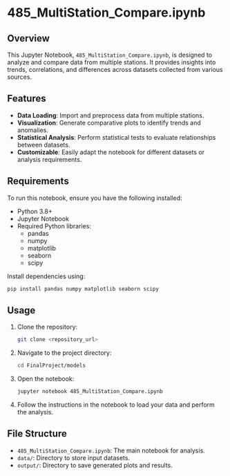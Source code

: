 # 485_MultiStation_Compare.ipynb

## Overview
This Jupyter Notebook, `485_MultiStation_Compare.ipynb`, is designed to analyze and compare data from multiple stations. It provides insights into trends, correlations, and differences across datasets collected from various sources.

## Features
- **Data Loading**: Import and preprocess data from multiple stations.
- **Visualization**: Generate comparative plots to identify trends and anomalies.
- **Statistical Analysis**: Perform statistical tests to evaluate relationships between datasets.
- **Customizable**: Easily adapt the notebook for different datasets or analysis requirements.

## Requirements
To run this notebook, ensure you have the following installed:
- Python 3.8+
- Jupyter Notebook
- Required Python libraries:
    - pandas
    - numpy
    - matplotlib
    - seaborn
    - scipy

Install dependencies using:
```bash
pip install pandas numpy matplotlib seaborn scipy
```

## Usage
1. Clone the repository:
     ```bash
     git clone <repository_url>
     ```
2. Navigate to the project directory:
     ```bash
     cd FinalProject/models
     ```
3. Open the notebook:
     ```bash
     jupyter notebook 485_MultiStation_Compare.ipynb
     ```
4. Follow the instructions in the notebook to load your data and perform the analysis.

## File Structure
- `485_MultiStation_Compare.ipynb`: The main notebook for analysis.
- `data/`: Directory to store input datasets.
- `output/`: Directory to save generated plots and results.
